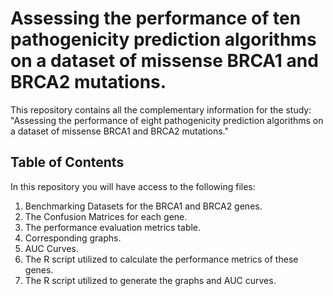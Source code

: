 # Assessing the performance of ten pathogenicity prediction algorithms on a dataset of missense BRCA1 and BRCA2 mutations.
This repository contains all the complementary information for the study: "Assessing the performance of eight pathogenicity prediction algorithms on a dataset of missense BRCA1 and BRCA2 mutations."

## Table of Contents
In this repository you will have access to the following files:

1. Benchmarking Datasets for the BRCA1 and BRCA2 genes.
2. The Confusion Matrices for each gene.
3. The performance evaluation metrics table.
4. Corresponding graphs.
5. AUC Curves.
6. The R script utilized to calculate the performance metrics of these genes.
7. The R script utilized to generate the graphs and AUC curves.

